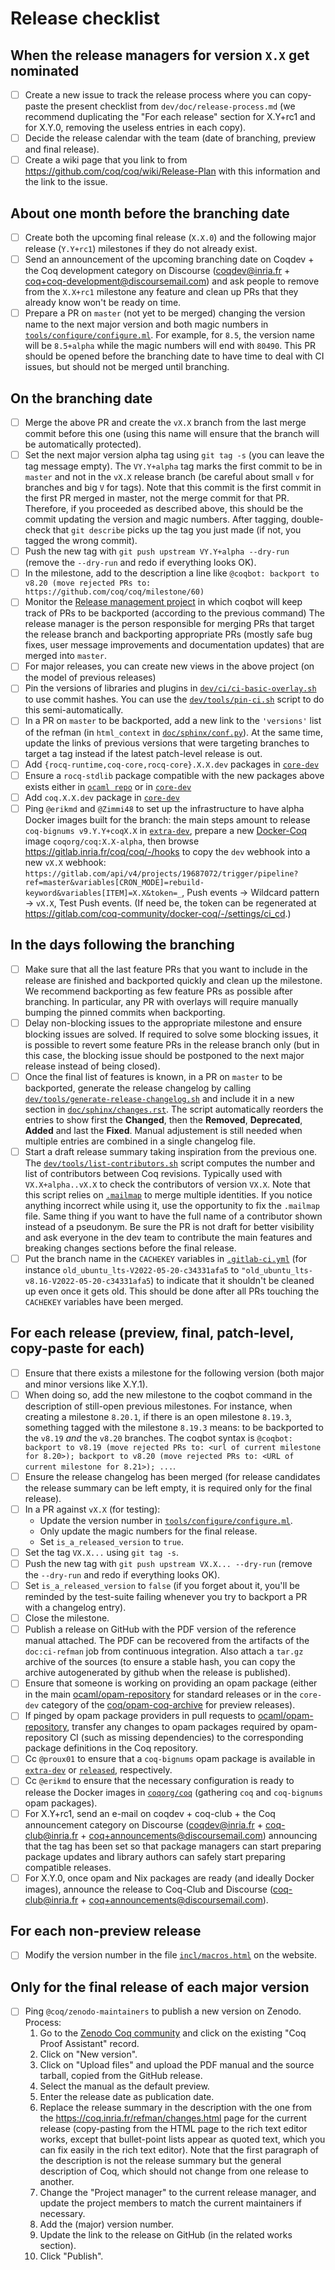 # Release checklist #

## When the release managers for version `X.X` get nominated ##

- [ ] Create a new issue to track the release process where you can copy-paste the present checklist from `dev/doc/release-process.md` (we recommend duplicating the "For each release" section for X.Y+rc1 and for X.Y.0, removing the useless entries in each copy).
- [ ] Decide the release calendar with the team (date of branching, preview and final release).
- [ ] Create a wiki page that you link to from https://github.com/coq/coq/wiki/Release-Plan with this information and the link to the issue.

## About one month before the branching date ##

- [ ] Create both the upcoming final release (`X.X.0`) and the following major release (`Y.Y+rc1`) milestones if they do not already exist.
- [ ] Send an announcement of the upcoming branching date on Coqdev + the Coq development category on Discourse (coqdev@inria.fr + coq+coq-development@discoursemail.com) and ask people to remove from the `X.X+rc1` milestone any feature and clean up PRs that they already know won't be ready on time.
- [ ] Prepare a PR on `master` (not yet to be merged) changing the version name to the next major version and both magic numbers in [`tools/configure/configure.ml`](../../tools/configure/configure.ml). For example, for `8.5`, the version name will be `8.5+alpha` while the magic numbers will end with `80490`.
  This PR should be opened before the branching date to have time to deal with CI issues, but should not be merged until branching.

## On the branching date ##

- [ ] Merge the above PR and create the `vX.X` branch from the last merge commit before this one (using this name will ensure that the branch will be automatically protected).
- [ ] Set the next major version alpha tag using `git tag -s` (you can leave the tag message empty).  The `VY.Y+alpha` tag marks the first commit to be in `master` and not in the `vX.X` release branch (be careful about small `v` for branches and big `V` for tags). Note that this commit is the first commit in the first PR merged in master, not the merge commit for that PR. Therefore, if you proceeded as described above, this should be the commit updating the version and magic numbers.  After tagging, double-check that `git describe` picks up the tag you just made (if not, you tagged the wrong commit).
- [ ] Push the new tag with `git push upstream VY.Y+alpha --dry-run` (remove the `--dry-run` and redo if everything looks OK).
- [ ] In the milestone, add to the description a line like `@coqbot: backport to v8.20 (move rejected PRs to: https://github.com/coq/coq/milestone/60)`
- [ ] Monitor the [Release management project](https://github.com/orgs/coq/projects/11) in which coqbot will keep track of PRs to be backported (according to the previous command)
  The release manager is the person responsible for merging PRs that target the release branch and backporting appropriate PRs (mostly safe bug fixes, user message improvements and documentation updates) that are merged into `master`.
- [ ] For major releases, you can create new views in the above project (on the model of previous releases)
- [ ] Pin the versions of libraries and plugins in [`dev/ci/ci-basic-overlay.sh`](../ci/ci-basic-overlay.sh) to use commit hashes. You can use the [`dev/tools/pin-ci.sh`](../tools/pin-ci.sh) script to do this semi-automatically.
- [ ] In a PR on `master` to be backported, add a new link to the `'versions'` list of the refman (in `html_context` in [`doc/sphinx/conf.py`](../../doc/sphinx/conf.py)). At the same time, update the links of previous versions that were targeting branches to target a tag instead if the latest patch-level release is out.
- [ ] Add `{rocq-runtime,coq-core,rocq-core}.X.X.dev` packages in [`core-dev`](https://github.com/coq/opam-coq-archive/tree/master/core-dev)
- [ ] Ensure a `rocq-stdlib` package compatible with the new packages above exists either in [`ocaml repo`](https://github.com/ocaml/opam-repository) or in [`core-dev`](https://github.com/coq/opam-coq-archive/tree/master/core-dev)
- [ ] Add `coq.X.X.dev` package in [`core-dev`](https://github.com/coq/opam-coq-archive/tree/master/core-dev)
- [ ] Ping `@erikmd` and `@Zimmi48` to set up the infrastructure to have alpha Docker images built for the branch: the main steps amount to release `coq-bignums v9.Y.Y+coqX.X` in [`extra-dev`](https://github.com/coq/opam-coq-archive/tree/master/extra-dev), prepare a new [Docker-Coq](https://github.com/coq-community/docker-coq) image `coqorg/coq:X.X-alpha`, then browse <https://gitlab.inria.fr/coq/coq/-/hooks> to copy the `dev` webhook into a new `vX.X` webhook: `https://gitlab.com/api/v4/projects/19687072/trigger/pipeline?ref=master&variables[CRON_MODE]=rebuild-keyword&variables[ITEM]=X.X&token=_`, Push events → Wildcard pattern → `vX.X`, Test Push events. (If need be, the token can be regenerated at <https://gitlab.com/coq-community/docker-coq/-/settings/ci_cd>.)

## In the days following the branching ##

- [ ] Make sure that all the last feature PRs that you want to include in the release are finished and backported quickly and clean up the milestone.  We recommend backporting as few feature PRs as possible after branching.  In particular, any PR with overlays will require manually bumping the pinned commits when backporting.
- [ ] Delay non-blocking issues to the appropriate milestone and ensure blocking issues are solved. If required to solve some blocking issues, it is possible to revert some feature PRs in the release branch only (but in this case, the blocking issue should be postponed to the next major release instead of being closed).
- [ ] Once the final list of features is known, in a PR on `master` to be backported, generate the release changelog by calling [`dev/tools/generate-release-changelog.sh`](../tools/generate-release-changelog.sh) and include it in a new section in [`doc/sphinx/changes.rst`](../../doc/sphinx/changes.rst).
  The script automatically reorders the entries to show first the **Changed**, then the **Removed**, **Deprecated**, **Added** and last the **Fixed**. Manual adjustement is still needed when multiple entries are combined in a single changelog file.
- [ ] Start a draft release summary taking inspiration from the previous one.
  The [`dev/tools/list-contributors.sh`](../tools/list-contributors.sh) script computes the number and list of contributors between Coq revisions. Typically used with `VX.X+alpha..vX.X` to check the contributors of version `VX.X`.
  Note that this script relies on [`.mailmap`](../../.mailmap) to merge multiple identities.  If you notice anything incorrect while using it, use the opportunity to fix the `.mailmap` file.  Same thing if you want to have the full name of a contributor shown instead of a pseudonym.
Be sure the PR is not draft for better visibility and ask everyone in the dev team to contribute the main features and breaking changes sections before the final release.
- [ ] Put the branch name in the `CACHEKEY` variables in [`.gitlab-ci.yml`](../../.gitlab-ci.yml) (for instance ``old_ubuntu_lts-V2022-05-20-c34331afa5`` to ``"old_ubuntu_lts-v8.16-V2022-05-20-c34331afa5``) to indicate that it shouldn't be cleaned up even once it gets old. This should be done after all PRs touching the `CACHEKEY` variables have been merged.

## For each release (preview, final, patch-level, copy-paste for each) ##

- [ ] Ensure that there exists a milestone for the following version (both major and minor versions like X.Y.1).
- [ ] When doing so, add the new milestone to the coqbot command in the description of still-open previous milestones. For instance, when creating a milestone `8.20.1`, if there is an open milestone `8.19.3`, something tagged with the milestone `8.19.3` means: to be backported to the `v8.19` *and* the `v8.20` branches. The coqbot syntax is `@coqbot: backport to v8.19 (move rejected PRs to: <url of current milestone for 8.20>); backport to v8.20 (move rejected PRs to: <URL of current milestone for 8.21>); ...`.
- [ ] Ensure the release changelog has been merged (for release candidates the release summary can be left empty, it is required only for the final release).
- [ ] In a PR against `vX.X` (for testing):
  - Update the version number in [`tools/configure/configure.ml`](../../tools/configure/configure.ml).
  - Only update the magic numbers for the final release.
  - Set `is_a_released_version` to `true`.
- [ ] Set the tag `VX.X...` using `git tag -s`.
- [ ] Push the new tag with `git push upstream VX.X... --dry-run` (remove the `--dry-run` and redo if everything looks OK).
- [ ] Set `is_a_released_version` to `false` (if you forget about it, you'll be reminded by the test-suite failing whenever you try to backport a PR with a changelog entry).
- [ ] Close the milestone.
- [ ] Publish a release on GitHub with the PDF version of the reference manual attached. The PDF can be recovered from the artifacts of the `doc:ci-refman` job from continuous integration. Also attach a `tar.gz` archive of the sources (to ensure a stable hash, you can copy the archive autogenerated by github when the release is published).
- [ ] Ensure that someone is working on providing an opam package (either in the main [ocaml/opam-repository](https://github.com/ocaml/opam-repository) for standard releases or in the `core-dev` category of the [coq/opam-coq-archive](https://github.com/coq/opam-coq-archive) for preview releases).
- [ ] If pinged by opam package providers in pull requests to [ocaml/opam-repository](https://github.com/ocaml/opam-repository), transfer any changes to opam packages required by opam-repository CI (such as missing dependencies) to the corresponding package definitions in the Coq repository.
- [ ] Cc `@proux01` to ensure that a `coq-bignums` opam package is available in [`extra-dev`](https://github.com/coq/opam-coq-archive/tree/master/extra-dev) or [`released`](https://github.com/coq/opam-coq-archive/tree/master/released), respectively.
- [ ] Cc `@erikmd` to ensure that the necessary configuration is ready to release the Docker images in [`coqorg/coq`](https://hub.docker.com/r/coqorg/coq) (gathering `coq` and `coq-bignums` opam packages).
- [ ] For X.Y+rc1, send an e-mail on coqdev + coq-club + the Coq announcement category on Discourse (coqdev@inria.fr + coq-club@inria.fr + coq+announcements@discoursemail.com) announcing that the tag has been set so that package managers can start preparing package updates and library authors can safely start preparing compatible releases.
- [ ] For X.Y.0, once opam and Nix packages are ready (and ideally Docker images), announce the release to Coq-Club and Discourse (coq-club@inria.fr + coq+announcements@discoursemail.com).

## For each non-preview release ##

- [ ] Modify the version number in the file [`incl/macros.html`](https://github.com/coq/www/blob/master/incl/macros.html) on the website.

## Only for the final release of each major version ##

- [ ] Ping `@coq/zenodo-maintainers` to publish a new version on Zenodo.
  Process:
  1. Go to the [Zenodo Coq community](https://zenodo.org/communities/rocq-prover) and click on the existing "Coq Proof Assistant" record.
  2. Click on "New version".
  3. Click on "Upload files" and upload the PDF manual and the source tarball, copied from the GitHub release.
  4. Select the manual as the default preview.
  5. Enter the release date as publication date.
  6. Replace the release summary in the description with the one from the https://coq.inria.fr/refman/changes.html page for the current release (copy-pasting from the HTML page to the rich text editor works, except that bullet-point lists appear as quoted text, which you can fix easily in the rich text editor). Note that the first paragraph of the description is not the release summary but the general description of Coq, which should not change from one release to another.
  7. Change the "Project manager" to the current release manager, and update the project members to match the current maintainers if necessary.
  8. Add the (major) version number.
  9. Update the link to the release on GitHub (in the related works section).
  10. Click "Publish".
